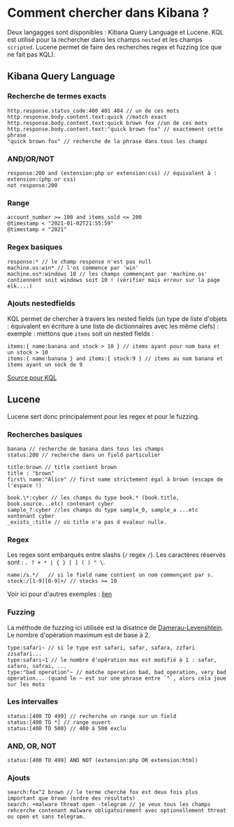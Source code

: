 # Comment chercher dans Kibana ?

Deux langagges sont disponibles : Kibana Query Language et Lucene.
KQL est utilisé pour la rechercher dans les champs `nested` et les champs `scripted`.
Lucene permet de faire des recherches regex et fuzzing (ce que ne fait pas KQL).

## Kibana Query Language

### Recherche de termes exacts

```kql
http.response.status_code:400 401 404 // un de ces mots
http.response.body.content.text:quick //match exact
http.response.body.content.text:quick brown fox //un de ces mots
http.response.body.content.text:"quick brown fox" // exactement cette phrase
"quick brown fox" // recherche de la phrase dans tous les champs
```
### AND/OR/NOT

```kql
response:200 and (extension:php or extension:css) // équivalent à : extension:(php or css)
not response:200 
```

### Range

```kql
account_number >= 100 and items_sold <= 200
@timestamp < "2021-01-02T21:55:59"
@timestamp < "2021"
```

### Regex basiques

```kql
response:* // le champ response n'est pas null
machine.os:win* // l'os commence par 'win'
machine.os*:windows 10 // les champs commençant par 'machine.os' contiennent soit windows soit 10 ! (vérifier mais erreur sur la page elk....)
```

### Ajouts nestedfields

KQL permet de chercher à travers les nested fields (un type de liste d'objets : équivalent en écriture à une liste de dictionnaires avec les même clefs) : exemple : mettons que `items` soit un nested fields :

```kql
items:{ name:banana and stock > 10 } // items ayant pour nom bana et un stock > 10
items:{ name:banana } and items:{ stock:9 } // items au nom banana et items ayant un sock de 9
```

[Source pour KQL](https://www.elastic.co/guide/en/kibana/current/kuery-query.html)

## Lucene

Lucene sert donc principalement pour les regex et pour le fuzzing.

### Recherches basiques

```lucene
banana // recherche de banana dans tous les champs
status:200 // recherche dans un field particulier
```

```lucene
title:brown // title contient brown
title : "brown" 
first\ name:"Alice" // first name strictement égal à brown (escape de l'espace !)
```

```lucene
book.\*:cyber // les champs du type book.* (book.title, book.source...etc) contenant cyber
sample_?:cyber //les champs du type sample_0, sample_a ...etc xontenant cyber
_exists_:title // où title n'a pas d evaleur nulle.
```

### Regex

Les regex sont embarqués entre slashs (`/` regex `/`).
Les caractères réservés sont : `. ? + * | { } [ ] ( ) " \`.

```lucene
name:/s.*/   // si le field name contient un nom commençant par s.
stock:/[1-9][0-9]+/ // stocks >= 10
```
Voir ici pour d'autres exemples : [lien](https://www.elastic.co/guide/en/elasticsearch/reference/7.15/regexp-syntax.html)

### Fuzzing

La méthode de fuzzing ici utilisée est la disatnce de  [Damerau-Levenshtein](https://fr.wikipedia.org/wiki/Distance_de_Damerau-Levenshtein). Le nombre d'opération maximum est de base à 2.
```lucene
type:safari~ // si le type est safari, safar, safara, zzfari zzsafari...
type:safari~1 // le nombre d'opération max est modifié à 1 : safar, safaro, safrai, ...
type:"bad operation"~ // matche operation bad, bad operation, very bad operation... (quand le ~ est sur une phrase entre `"`, alors cela joue sur les mots
```

### Les intervalles

```lucene
status:[400 TO 499] // recherche un range sur un field
status:[400 TO *] // range ouvert
status:[400 TO 500} // 400 à 500 exclu

```

### AND, OR, NOT


```lucene
status:[400 TO 499] AND NOT (extension:php OR extension:html)
```

### Ajouts

```lucene
search:fox^2 brown // le terme cherché fox est deux fois plus important que brown (ordre des résultats)
search: +malware threat open -telegram // je veux tous les champs rehcerche contenant malware obligatoirement avec optionellement threat ou open et sans telegram.
```
